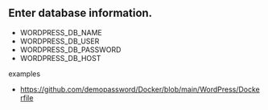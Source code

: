 ## Enter database information.
- WORDPRESS_DB_NAME 
- WORDPRESS_DB_USER 
- WORDPRESS_DB_PASSWORD 
- WORDPRESS_DB_HOST

examples
- https://github.com/demopassword/Docker/blob/main/WordPress/Dockerfile
